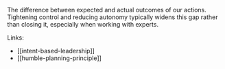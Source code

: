 The difference between expected and actual outcomes of our actions. Tightening control and reducing autonomy typically widens this gap rather than closing it, especially when working with experts.

Links:
- [[intent-based-leadership]]
- [[humble-planning-principle]]
